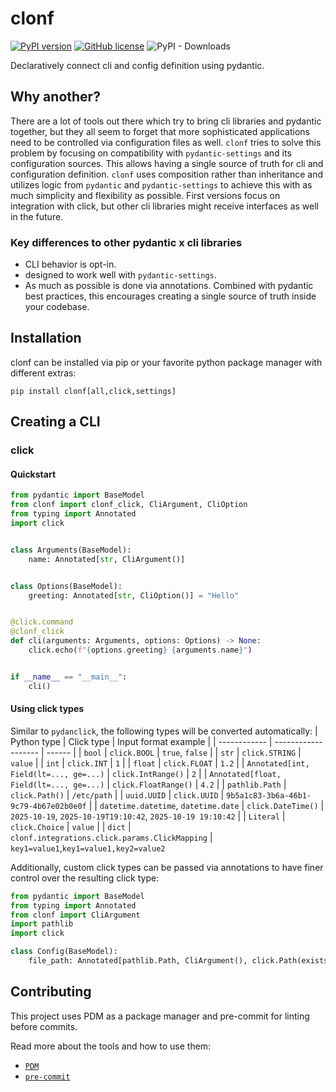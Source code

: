 # clonf

[![PyPI version](https://badge.fury.io/py/clonf.svg)](https://badge.fury.io/py/clonf)
[![GitHub license](https://img.shields.io/github/license/jvllmr/clonf)](https://github.com/jvllmr/clonf/blob/main/LICENSE)
![PyPI - Downloads](https://img.shields.io/pypi/dd/clonf)

Declaratively connect cli and config definition using pydantic.

## Why another?

There are a lot of tools out there which try to bring cli libraries and pydantic together, but they all seem to forget that more sophisticated applications need to be controlled via configuration files as well. `clonf` tries to solve this problem by focusing on compatibility with `pydantic-settings` and its configuration sources. This allows having a single source of truth for cli and configuration definition. `clonf` uses composition rather than inheritance and utilizes logic from `pydantic` and `pydantic-settings` to achieve this with as much simplicity and flexibility as possible. First versions focus on integration with click, but other cli libraries might receive interfaces as well in the future.

### Key differences to other pydantic x cli libraries

- CLI behavior is opt-in.
- designed to work well with `pydantic-settings`.
- As much as possible is done via annotations. Combined with pydantic best practices, this encourages creating a single source of truth inside your codebase.

## Installation

clonf can be installed via pip or your favorite python package manager with different extras:

```shell
pip install clonf[all,click,settings]
```

## Creating a CLI

### click

#### Quickstart

```python
from pydantic import BaseModel
from clonf import clonf_click, CliArgument, CliOption
from typing import Annotated
import click


class Arguments(BaseModel):
    name: Annotated[str, CliArgument()]


class Options(BaseModel):
    greeting: Annotated[str, CliOption()] = "Hello"


@click.command
@clonf_click
def cli(arguments: Arguments, options: Options) -> None:
    click.echo(f"{options.greeting} {arguments.name}")


if __name__ == "__main__":
    cli()
```

#### Using click types

Similar to `pydanclick`, the following types will be converted automatically:
| Python type | Click type | Input format example |
| ------------ | ------------------- | ------ |
| `bool` | `click.BOOL` | `true`, `false` |
| `str` | `click.STRING` | `value` |
| `int` | `click.INT` | `1` |
| `float` | `click.FLOAT` | `1.2` |
| `Annotated[int, Field(lt=..., ge=...)` | `click.IntRange()` | `2` |
| `Annotated[float, Field(lt=..., ge=...)` | `click.FloatRange()` | `4.2` |
| `pathlib.Path` | `click.Path()` | `/etc/path` |
| `uuid.UUID` | `click.UUID` | `9b5a1c83-3b6a-46b1-9c79-4b67e02b0e0f` |
| `datetime.datetime`, `datetime.date` | `click.DateTime()` | `2025-10-19`, `2025-10-19T19:10:42`, `2025-10-19 19:10:42` |
| `Literal` | `click.Choice` | `value` |
| `dict` | `clonf.integrations.click.params.ClickMapping` | `key1=value1`,`key1=value1,key2=value2`

Additionally, custom click types can be passed via annotations to have finer control over the resulting click type:

```python
from pydantic import BaseModel
from typing import Annotated
from clonf import CliArgument
import pathlib
import click

class Config(BaseModel):
    file_path: Annotated[pathlib.Path, CliArgument(), click.Path(exists=True)]
```

## Contributing

This project uses PDM as a package manager and pre-commit for linting before commits.

Read more about the tools and how to use them:

- [`PDM`](https://pdm-project.org/en/latest)
- [`pre-commit`](https://pre-commit.com/)
